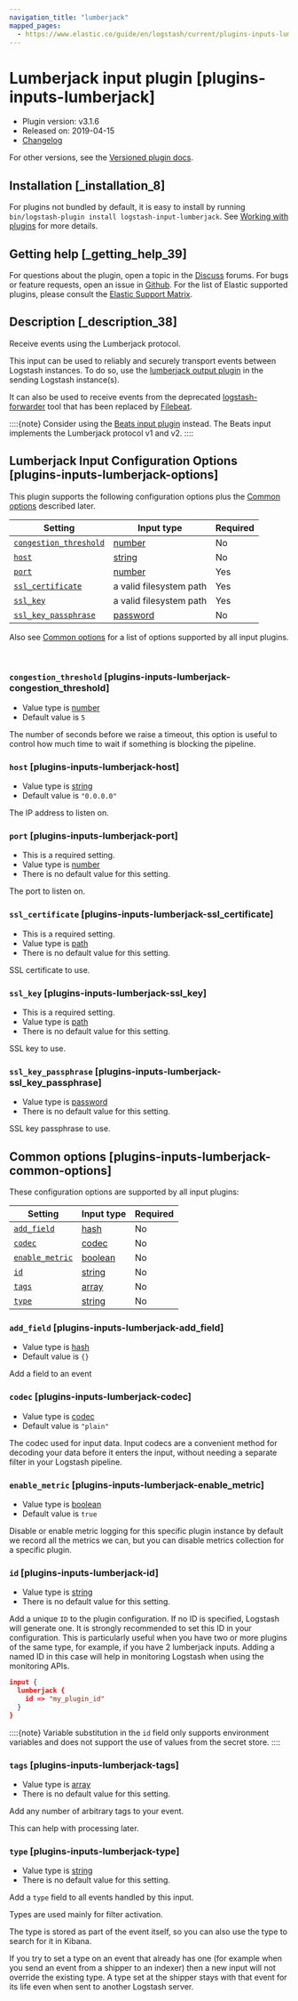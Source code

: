 ```yaml
---
navigation_title: "lumberjack"
mapped_pages:
  - https://www.elastic.co/guide/en/logstash/current/plugins-inputs-lumberjack.html
---
```


# Lumberjack input plugin [plugins-inputs-lumberjack]


* Plugin version: v3.1.6
* Released on: 2019-04-15
* [Changelog](https://github.com/logstash-plugins/logstash-input-lumberjack/blob/v3.1.6/CHANGELOG.md)

For other versions, see the [Versioned plugin docs](/vpr/input-lumberjack-index.md).

## Installation [_installation_8]

For plugins not bundled by default, it is easy to install by running `bin/logstash-plugin install logstash-input-lumberjack`. See [Working with plugins](logstash://reference/working-with-plugins.md) for more details.


## Getting help [_getting_help_39]

For questions about the plugin, open a topic in the [Discuss](http://discuss.elastic.co) forums. For bugs or feature requests, open an issue in [Github](https://github.com/logstash-plugins/logstash-input-lumberjack). For the list of Elastic supported plugins, please consult the [Elastic Support Matrix](https://www.elastic.co/support/matrix#logstash_plugins).


## Description [_description_38]

Receive events using the Lumberjack protocol.

This input can be used to reliably and securely transport events between Logstash instances. To do so, use the [lumberjack output plugin](plugins-outputs-lumberjack.md) in the sending Logstash instance(s).

It can also be used to receive events from the deprecated [logstash-forwarder](https://github.com/elastic/logstash-forwarder) tool that has been replaced by [Filebeat](https://github.com/elastic/beats/tree/master/filebeat).

::::{note} 
Consider using the [Beats input plugin](plugins-inputs-beats.md) instead. The Beats input implements the Lumberjack protocol v1 and v2.
::::



## Lumberjack Input Configuration Options [plugins-inputs-lumberjack-options]

This plugin supports the following configuration options plus the [Common options](plugins-inputs-lumberjack.md#plugins-inputs-lumberjack-common-options) described later.

| Setting | Input type | Required |
| --- | --- | --- |
| [`congestion_threshold`](plugins-inputs-lumberjack.md#plugins-inputs-lumberjack-congestion_threshold) | [number](introduction.md#number) | No |
| [`host`](plugins-inputs-lumberjack.md#plugins-inputs-lumberjack-host) | [string](introduction.md#string) | No |
| [`port`](plugins-inputs-lumberjack.md#plugins-inputs-lumberjack-port) | [number](introduction.md#number) | Yes |
| [`ssl_certificate`](plugins-inputs-lumberjack.md#plugins-inputs-lumberjack-ssl_certificate) | a valid filesystem path | Yes |
| [`ssl_key`](plugins-inputs-lumberjack.md#plugins-inputs-lumberjack-ssl_key) | a valid filesystem path | Yes |
| [`ssl_key_passphrase`](plugins-inputs-lumberjack.md#plugins-inputs-lumberjack-ssl_key_passphrase) | [password](introduction.md#password) | No |

Also see [Common options](plugins-inputs-lumberjack.md#plugins-inputs-lumberjack-common-options) for a list of options supported by all input plugins.

 

### `congestion_threshold` [plugins-inputs-lumberjack-congestion_threshold]

* Value type is [number](introduction.md#number)
* Default value is `5`

The number of seconds before we raise a timeout, this option is useful to control how much time to wait if something is blocking the pipeline.


### `host` [plugins-inputs-lumberjack-host]

* Value type is [string](introduction.md#string)
* Default value is `"0.0.0.0"`

The IP address to listen on.


### `port` [plugins-inputs-lumberjack-port]

* This is a required setting.
* Value type is [number](introduction.md#number)
* There is no default value for this setting.

The port to listen on.


### `ssl_certificate` [plugins-inputs-lumberjack-ssl_certificate]

* This is a required setting.
* Value type is [path](introduction.md#path)
* There is no default value for this setting.

SSL certificate to use.


### `ssl_key` [plugins-inputs-lumberjack-ssl_key]

* This is a required setting.
* Value type is [path](introduction.md#path)
* There is no default value for this setting.

SSL key to use.


### `ssl_key_passphrase` [plugins-inputs-lumberjack-ssl_key_passphrase]

* Value type is [password](introduction.md#password)
* There is no default value for this setting.

SSL key passphrase to use.



## Common options [plugins-inputs-lumberjack-common-options]

These configuration options are supported by all input plugins:

| Setting | Input type | Required |
| --- | --- | --- |
| [`add_field`](plugins-inputs-lumberjack.md#plugins-inputs-lumberjack-add_field) | [hash](logstash://reference/configuration-file-structure.md#hash) | No |
| [`codec`](plugins-inputs-lumberjack.md#plugins-inputs-lumberjack-codec) | [codec](logstash://reference/configuration-file-structure.md#codec) | No |
| [`enable_metric`](plugins-inputs-lumberjack.md#plugins-inputs-lumberjack-enable_metric) | [boolean](logstash://reference/configuration-file-structure.md#boolean) | No |
| [`id`](plugins-inputs-lumberjack.md#plugins-inputs-lumberjack-id) | [string](logstash://reference/configuration-file-structure.md#string) | No |
| [`tags`](plugins-inputs-lumberjack.md#plugins-inputs-lumberjack-tags) | [array](logstash://reference/configuration-file-structure.md#array) | No |
| [`type`](plugins-inputs-lumberjack.md#plugins-inputs-lumberjack-type) | [string](logstash://reference/configuration-file-structure.md#string) | No |

### `add_field` [plugins-inputs-lumberjack-add_field]

* Value type is [hash](logstash://reference/configuration-file-structure.md#hash)
* Default value is `{}`

Add a field to an event


### `codec` [plugins-inputs-lumberjack-codec]

* Value type is [codec](logstash://reference/configuration-file-structure.md#codec)
* Default value is `"plain"`

The codec used for input data. Input codecs are a convenient method for decoding your data before it enters the input, without needing a separate filter in your Logstash pipeline.


### `enable_metric` [plugins-inputs-lumberjack-enable_metric]

* Value type is [boolean](logstash://reference/configuration-file-structure.md#boolean)
* Default value is `true`

Disable or enable metric logging for this specific plugin instance by default we record all the metrics we can, but you can disable metrics collection for a specific plugin.


### `id` [plugins-inputs-lumberjack-id]

* Value type is [string](logstash://reference/configuration-file-structure.md#string)
* There is no default value for this setting.

Add a unique `ID` to the plugin configuration. If no ID is specified, Logstash will generate one. It is strongly recommended to set this ID in your configuration. This is particularly useful when you have two or more plugins of the same type, for example, if you have 2 lumberjack inputs. Adding a named ID in this case will help in monitoring Logstash when using the monitoring APIs.

```json
input {
  lumberjack {
    id => "my_plugin_id"
  }
}
```

::::{note} 
Variable substitution in the `id` field only supports environment variables and does not support the use of values from the secret store.
::::



### `tags` [plugins-inputs-lumberjack-tags]

* Value type is [array](logstash://reference/configuration-file-structure.md#array)
* There is no default value for this setting.

Add any number of arbitrary tags to your event.

This can help with processing later.


### `type` [plugins-inputs-lumberjack-type]

* Value type is [string](logstash://reference/configuration-file-structure.md#string)
* There is no default value for this setting.

Add a `type` field to all events handled by this input.

Types are used mainly for filter activation.

The type is stored as part of the event itself, so you can also use the type to search for it in Kibana.

If you try to set a type on an event that already has one (for example when you send an event from a shipper to an indexer) then a new input will not override the existing type. A type set at the shipper stays with that event for its life even when sent to another Logstash server.



